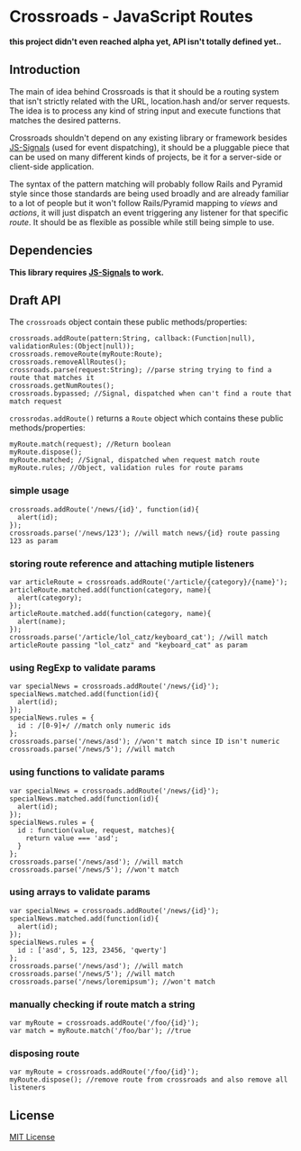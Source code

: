
# Crossroads - JavaScript Routes #

**this project didn't even reached alpha yet, API isn't totally defined yet..**


## Introduction ##

The main of idea behind Crossroads is that it should be a routing system that isn't strictly related with the 
URL, location.hash and/or server requests. The idea is to process any kind of string input and execute functions
that matches the desired patterns.

Crossroads shouldn't depend on any existing library or framework besides [JS-Signals](http://millermedeiros.github.com/js-signals/) 
(used for event dispatching), it should be a pluggable piece that can be used on many different kinds of projects, 
be it for a server-side or client-side application.

The syntax of the pattern matching will probably follow Rails and Pyramid style since those standards are being 
used broadly and are already familiar to a lot of people but it won't follow Rails/Pyramid mapping to *views* 
and *actions*, it will just dispatch an event triggering any listener for that specific *route*. It should be 
as flexible as possible while still being simple to use.


## Dependencies ##

**This library requires [JS-Signals](http://millermedeiros.github.com/js-signals/) to work.**



## Draft API ##

The `crossroads` object contain these public methods/properties:  

    crossroads.addRoute(pattern:String, callback:(Function|null), validationRules:(Object|null));
    crossroads.removeRoute(myRoute:Route);
    crossroads.removeAllRoutes();
    crossroads.parse(request:String); //parse string trying to find a route that matches it
    crossroads.getNumRoutes();
    crossroads.bypassed; //Signal, dispatched when can't find a route that match request

`crossrodas.addRoute()` returns a `Route` object which contains these public methods/properties:

    myRoute.match(request); //Return boolean
    myRoute.dispose();
    myRoute.matched; //Signal, dispatched when request match route
    myRoute.rules; //Object, validation rules for route params
    

### simple usage ###

    crossroads.addRoute('/news/{id}', function(id){
      alert(id);
    });
    crossroads.parse('/news/123'); //will match news/{id} route passing 123 as param


### storing route reference and attaching mutiple listeners ####

    var articleRoute = crossroads.addRoute('/article/{category}/{name}');
    articleRoute.matched.add(function(category, name){
      alert(category);
    });
    articleRoute.matched.add(function(category, name){
      alert(name);
    });
    crossroads.parse('/article/lol_catz/keyboard_cat'); //will match articleRoute passing "lol_catz" and "keyboard_cat" as param


### using RegExp to validate params ###

    var specialNews = crossroads.addRoute('/news/{id}');
    specialNews.matched.add(function(id){
      alert(id);
    });
    specialNews.rules = {
      id : /[0-9]+/ //match only numeric ids
    };
    crossroads.parse('/news/asd'); //won't match since ID isn't numeric
    crossroads.parse('/news/5'); //will match


### using functions to validate params ###

    var specialNews = crossroads.addRoute('/news/{id}');
    specialNews.matched.add(function(id){
      alert(id);
    });
    specialNews.rules = {
      id : function(value, request, matches){
        return value === 'asd';
      }
    };
    crossroads.parse('/news/asd'); //will match
    crossroads.parse('/news/5'); //won't match


### using arrays to validate params ###

    var specialNews = crossroads.addRoute('/news/{id}');
    specialNews.matched.add(function(id){
      alert(id);
    });
    specialNews.rules = {
      id : ['asd', 5, 123, 23456, 'qwerty']
    };
    crossroads.parse('/news/asd'); //will match
    crossroads.parse('/news/5'); //will match
    crossroads.parse('/news/loremipsum'); //won't match


### manually checking if route match a string ###

    var myRoute = crossroads.addRoute('/foo/{id}');
    var match = myRoute.match('/foo/bar'); //true


### disposing route ###

    var myRoute = crossroads.addRoute('/foo/{id}');
    myRoute.dispose(); //remove route from crossroads and also remove all listeners


## License ##

[MIT License](http://www.opensource.org/licenses/mit-license.php)